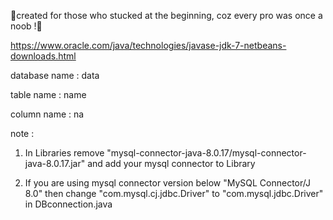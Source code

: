🔰created for those who stucked at the beginning, coz every pro was once a noob !🔰

https://www.oracle.com/java/technologies/javase-jdk-7-netbeans-downloads.html

database name : data

table name : name

column name : na

note : 

1. In Libraries remove "mysql-connector-java-8.0.17/mysql-connector-java-8.0.17.jar" and add your mysql connector to Library

2. If you are using mysql connector version below "MySQL Connector/J 8.0" then change "com.mysql.cj.jdbc.Driver" to "com.mysql.jdbc.Driver" in DBconnection.java
